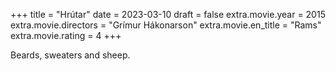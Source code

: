 +++
title = "Hrútar"
date = 2023-03-10
draft = false
extra.movie.year = 2015
extra.movie.directors = "Grímur Hákonarson"
extra.movie.en_title = "Rams"
extra.movie.rating = 4
+++

Beards, sweaters and sheep.<!-- more -->
